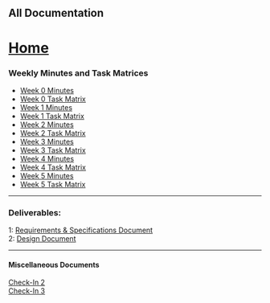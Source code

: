 ## All Documentation  
# [Home](../README.md)

### Weekly Minutes and Task Matrices
- [Week 0 Minutes](documents/Minutes_Week_00.pdf)  
- [Week 0 Task Matrix](documents/TaskMatrix_Week_00.pdf)  
- [Week 1 Minutes](documents/Minutes_Week_01.pdf)  
- [Week 1 Task Matrix](documents/TaskMatrix_Week_01.pdf)  
- [Week 2 Minutes](documents/Minutes_Week_02.pdf)  
- [Week 2 Task Matrix](documents/TaskMatrix_Week_02.pdf)  
- [Week 3 Minutes](documents/Minutes_Week_03.pdf)  
- [Week 3 Task Matrix](documents/TaskMatrix_Week_03.pdf)  
- [Week 4 Minutes](documents/Minutes_Week_04.pdf)  
- [Week 4 Task Matrix](documents/TaskMatrix_Week_04.pdf)  
- [Week 5 Minutes](documents/Minutes_Week_05.pdf)  
- [Week 5 Task Matrix](documents/TaskMatrix_Week_05.pdf)  
  
----  
### Deliverables:
1: [Requirements & Specifications Document](documents/Requirements_Specification.pdf)  
2: [Design Document](documents/Design.pdf)  

----  
#### Miscellaneous Documents
[Check-In 2](documents/Check-In2.pdf)  
[Check-In 3](documents/Check-In3.pdf)  
